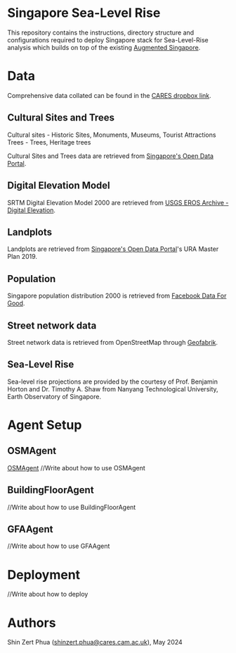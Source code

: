 # Singapore Sea-Level Rise
This repository contains the instructions, directory structure and configurations required to deploy Singapore stack for Sea-Level-Rise analysis which builds on top of the existing [Augmented Singapore](https://github.com/cambridge-cares/TheWorldAvatar/tree/dev-singapore-stack/Deploy/stacks/Singapore). 

# Data
Comprehensive data collated can be found in the [CARES dropbox link](https://www.dropbox.com/scl/fo/7lezbtj02qxysakne3mxj/ALJWbb0IOIVlE9LHAAdHkG4?rlkey=kd9rtoulmyyb0yxuijkdmu61v&dl=0). 

## Cultural Sites and Trees
Cultural sites - Historic Sites, Monuments, Museums, Tourist Attractions
Trees - Trees, Heritage trees 

Cultural Sites and Trees data are retrieved from [Singapore's Open Data Portal](https://beta.data.gov.sg/).

## Digital Elevation Model
SRTM Digital Elevation Model 2000 are retrieved from [USGS EROS Archive - Digital Elevation](https://www.usgs.gov/centers/eros/science/usgs-eros-archive-digital-elevation-shuttle-radar-topography-mission-srtm-1#overview).

## Landplots
Landplots are retrieved from [Singapore's Open Data Portal](https://beta.data.gov.sg/)'s URA Master Plan 2019.

## Population
Singapore population distribution 2000 is retrieved from [Facebook Data For Good](https://dataforgood.facebook.com/dfg/tools/high-resolution-population-density-maps).

## Street network data
Street network data is retrieved from OpenStreetMap through [Geofabrik](https://download.geofabrik.de/).

## Sea-Level Rise
Sea-level rise projections are provided by the courtesy of Prof. Benjamin Horton and Dr. Timothy A. Shaw from Nanyang Technological University, Earth Observatory of Singapore.

# Agent Setup
## OSMAgent
[OSMAgent](https://github.com/cambridge-cares/TheWorldAvatar/tree/main/Agents/OSMAgent)
//Write about how to use OSMAgent


## BuildingFloorAgent
//Write about how to use BuildingFloorAgent

## GFAAgent
//Write about how to use GFAAgent

# Deployment 
//Write about how to deploy


# Authors
Shin Zert Phua (shinzert.phua@cares.cam.ac.uk), May 2024